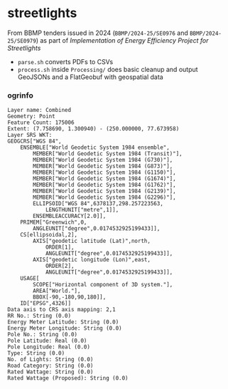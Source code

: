 # streetlights

From BBMP tenders issued in 2024 (`BBMP/2024-25/SE0976` and `BBMP/2024-25/SE0979`) as part of *Implementation of Energy Efficiency Project for Streetlights*

* `parse.sh` converts PDFs to CSVs
* `process.sh` inside `Processing/` does basic cleanup and output GeoJSONs and a FlatGeobuf with geospatial data

### ogrinfo

```
Layer name: Combined
Geometry: Point
Feature Count: 175006
Extent: (7.758690, 1.300940) - (250.000000, 77.673958)
Layer SRS WKT:
GEOGCRS["WGS 84",
    ENSEMBLE["World Geodetic System 1984 ensemble",
        MEMBER["World Geodetic System 1984 (Transit)"],
        MEMBER["World Geodetic System 1984 (G730)"],
        MEMBER["World Geodetic System 1984 (G873)"],
        MEMBER["World Geodetic System 1984 (G1150)"],
        MEMBER["World Geodetic System 1984 (G1674)"],
        MEMBER["World Geodetic System 1984 (G1762)"],
        MEMBER["World Geodetic System 1984 (G2139)"],
        MEMBER["World Geodetic System 1984 (G2296)"],
        ELLIPSOID["WGS 84",6378137,298.257223563,
            LENGTHUNIT["metre",1]],
        ENSEMBLEACCURACY[2.0]],
    PRIMEM["Greenwich",0,
        ANGLEUNIT["degree",0.0174532925199433]],
    CS[ellipsoidal,2],
        AXIS["geodetic latitude (Lat)",north,
            ORDER[1],
            ANGLEUNIT["degree",0.0174532925199433]],
        AXIS["geodetic longitude (Lon)",east,
            ORDER[2],
            ANGLEUNIT["degree",0.0174532925199433]],
    USAGE[
        SCOPE["Horizontal component of 3D system."],
        AREA["World."],
        BBOX[-90,-180,90,180]],
    ID["EPSG",4326]]
Data axis to CRS axis mapping: 2,1
RR No.: String (0.0)
Energy Meter Latitude: String (0.0)
Energy Meter Longitude: String (0.0)
Pole No.: String (0.0)
Pole Latitude: Real (0.0)
Pole Longitude: Real (0.0)
Type: String (0.0)
No. of Lights: String (0.0)
Road Category: String (0.0)
Rated Wattage: String (0.0)
Rated Wattage (Proposed): String (0.0)
```
